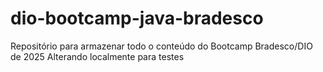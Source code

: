 # dio-bootcamp-java-bradesco
Repositório para armazenar todo o conteúdo do Bootcamp Bradesco/DIO de 2025
Alterando localmente para testes